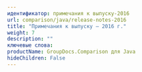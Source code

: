 ```yaml
---
идентификатор: примечания к выпуску-2016
url: comparison/java/release-notes-2016
title: "Примечания к выпуску — 2016 г."
weight: 7
description: ""
ключевые слова:
productName: GroupDocs.Comparison для Java
hideChildren: False
---
```


